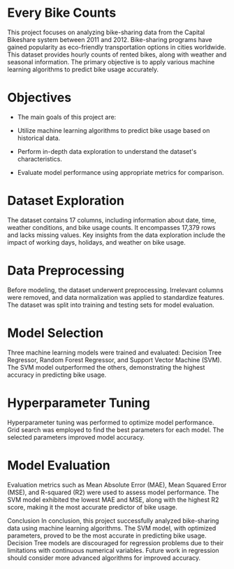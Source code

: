 # Every Bike Counts
This project focuses on analyzing bike-sharing data from the Capital Bikeshare system between 2011 and 2012. Bike-sharing programs have gained popularity as eco-friendly transportation options in cities worldwide. This dataset provides hourly counts of rented bikes, along with weather and seasonal information. The primary objective is to apply various machine learning algorithms to predict bike usage accurately.

# Objectives

+ The main goals of this project are:

+ Utilize machine learning algorithms to predict bike usage based on historical data.

+ Perform in-depth data exploration to understand the dataset's characteristics.

+ Evaluate model performance using appropriate metrics for comparison.

# Dataset Exploration

The dataset contains 17 columns, including information about date, time, weather conditions, and bike usage counts. It encompasses 17,379 rows and lacks missing values. Key insights from the data exploration include the impact of working days, holidays, and weather on bike usage.

# Data Preprocessing

Before modeling, the dataset underwent preprocessing. Irrelevant columns were removed, and data normalization was applied to standardize features. The dataset was split into training and testing sets for model evaluation.

# Model Selection

Three machine learning models were trained and evaluated: Decision Tree Regressor, Random Forest Regressor, and Support Vector Machine (SVM). The SVM model outperformed the others, demonstrating the highest accuracy in predicting bike usage.

# Hyperparameter Tuning

Hyperparameter tuning was performed to optimize model performance. Grid search was employed to find the best parameters for each model. The selected parameters improved model accuracy.

# Model Evaluation
Evaluation metrics such as Mean Absolute Error (MAE), Mean Squared Error (MSE), and R-squared (R2) were used to assess model performance. The SVM model exhibited the lowest MAE and MSE, along with the highest R2 score, making it the most accurate predictor of bike usage.

Conclusion
In conclusion, this project successfully analyzed bike-sharing data using machine learning algorithms. The SVM model, with optimized parameters, proved to be the most accurate in predicting bike usage. Decision Tree models are discouraged for regression problems due to their limitations with continuous numerical variables. Future work in regression should consider more advanced algorithms for improved accuracy.
